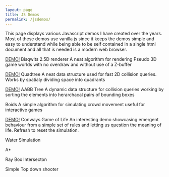 ```yaml
---
layout: page
title: JS Demos
permalink: /jsdemos/
---
```


This page displays various Javascript demos I have created over the years. Most of these demos use vanilla js since it keeps the demos simple and easy to understand while being able to be self contained in a single html document and all that is needed is a modern web browser.

[DEMO!](https://munro98.github.io/JSDemos/SectorRenderer.html)
Bisqwits 2.5D renderer
A neat algorithm for rendering Pseudo 3D game worlds with no overdraw and without use of a Z-buffer

[DEMO!](https://munro98.github.io/JSDemos/QuadTree.html)
Quadtree
A neat data structure used for fast 2D collision queries. Works by spatialy dividing space into quadrants

[DEMO!](https://munro98.github.io/JSDemos/AABBTree.html)
AABB Tree
A dynamic data structure for collision queries working by sorting the elements into herarchacal pairs of bounding boxes

Boids
A simple algorithm for simulating crowd movement useful for interactive games

[DEMO!](https://munro98.github.io/JSDemos/ConwaysGameOfLife.html)
Conways Game of Life
An interesting demo showcasing emergent behaviour from a simple set of rules and letting us question the meaning of life. Refresh to reset the simulation.

Water Simulation

A*

Ray Box Intersecton

Simple Top down shooter

